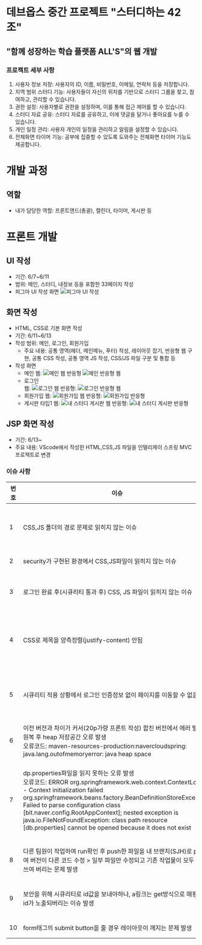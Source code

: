 # 데브옵스 중간 프로젝트 "스터디하는 42조"
##   "함께 성장하는 학습 플랫폼 ALL'S"의 웹 개발
### 프로젝트 세부 사항
1. 사용자 정보 저장: 사용자의 ID, 이름, 비밀번호, 이메일, 연락처 등을 저장합니다.
2. 지역 범위 스터디 기능: 사용자들이 자신의 위치를 기반으로 스터디 그룹을 찾고, 참여하고, 관리할 수 있습니다.
3. 권한 설정: 사용자별로 권한을 설정하며, 이를 통해 접근 제어를 할 수 있습니다.
4. 스터디 자료 공유: 스터디 자료를 공유하고, 이에 댓글을 달거나 좋아요를 누를 수 있습니다.
5. 개인 일정 관리: 사용자 개인의 일정을 관리하고 알림을 설정할 수 있습니다.
6. 전체화면 타이머 기능: 공부에 집중할 수 있도록 도와주는 전체화면 타이머 기능도 제공합니다.

# 개발 과정
## 역할
- 내가 담당한 역할: 프론트앤드(총괄), 캘린더, 타이머, 게시판 등

# 프론트 개발
## UI 작성
- 기간: 6/7~6/11
- 범위: 메인, 스터디, 내정보 등을 포함한 33페이지 작성
- 피그마 UI 작성 화면 ![피그마 UI  작성](image.png)

## 화면 작성
- HTML, CSS로 기본 화면 작성
- 기간: 6/11~6/13
- 작성 범위: 메인, 로그인, 회원가입
    - 주요 내용: 공통 영역(헤더, 메인메뉴, 푸터) 작성, 레이아웃 잡기, 반응형 웹 구현, 공통 CSS 작성, 공통 영역 JS 작성, CSS/JS 파일 구분 및 통합 등
- 작성 화면
    - 메인
        웹: ![메인 웹](image-1.png)
        반응형  ![메인 반응형 웹](image-2.png)
    - 로그인    
        웹: ![로그인 웹](image-3.png)
        반응형:  ![로그인 반응형 웹](image-4.png)
    - 회원가입
        웹: ![회원가입 웹](image-5.png)
        반응형: ![회원가입 반응형](image-6.png)
    - 게시판 타입1
        웹: ![내 스터디 게시판 웹](image-7.png)
        반응형: ![내 스터디 게시판 반응형](image-8.png)

## JSP 화면 작성
- 기간: 6/13~
- 주요 내용: VScode에서 작성한 HTML,CSS,JS 파일을 인텔리제이 스프링 MVC 프로젝트로 변경
###  이슈 사항 
|번호|이슈|날짜|해결|날짜|
|------|---|---|---|---|
|1|CSS,JS 폴더의 경로 문제로 읽히지 않는 이슈|6/13|java파일 하위에 있던 resources 폴더를 webapp하위로 옮겨 viwe와 같은 경로에 위치하도록 변경(파일을 가져오는 root경로가 webapp으로 지정되어 있기 때문으로 보임)|6/13|
|2|security가 구현된 환경에서 CSS,JS파일이 읽히지 않는 이슈|6/13|SecurityConfig.java에서 css, js 폴더에 대한 접근 허용|6/13|
|3|로그인 완료 후(시큐리티 통과 후) CSS, JS 파일이 읽히지 않는 이슈|6/13|시큐리티에 인코딩해줘야 함<br>.and()<br>.addFilterBefore(new CharacterEncodingFilter("UTF-8", true), CsrfFilter.class);|6/14|
|4|CSS로 제목을 양측정렬(justify-content) 안됨|6/14|- 텍스트가 영역을 넘지 않는 이상(줄바꿈) 안됨<br>→ :after로 줄바꿈 속성(content:'';display:inline-block;width:100%)를 주면 됨<br>- 영문자는 안됨|6/15|
|5|시큐리티 적용 상황에서 로그인 인증정보 없이 페이지를 이동할 수 없음|6/15|- SecurityConfig에서 .antMatchers(url).permitAll()로 경로를 지정해주어야 함(/studyGroup/**)<br>- controller에서 매개변수 없이 경로만 Mapping해줌|6/15|
|6|이전 버전과 차이가 커서(20p가량 프론트 작성) 합친 버전에서 에러 발생- 원복 후 heap 저장공간 오류 발생<br>오류코드: maven-resources-production:navercloudspring: java.lang.outofmemoryerror: java heap space|6/17|file > setting 에서 heap공간을 늘림|6/17|
|7|dp.properties파일을 읽지 못하는 오류 발생<br>오류코드: ERROR org.springframework.web.context.ContextLoader - Context initialization failed<br>org.springframework.beans.factory.BeanDefinitionStoreException: Failed to parse configuration class [bit.naver.config.RootAppContext]; nested exception is java.io.FileNotFoundException: class path resource [db.properties] cannot be opened because it does not exist|6/17|- resource에 올바르게 존재함에도 오류 발생<br>- 한글 인코딩 문제일 것 같아 Configuration > Maven > Runner > VM Options에 -Dfile.encoding=UTF-8를 입력하였으나 오류<br>[해결] 프로젝트와 maven을 리프레시하여 오류해결|6/17|
|8|다른 팀원이 작업하여 run확인 후 push한 파일을 내 브랜치(SJH)로 pull하여 버전이 다른 코드 수정 > 일부 파일만 수정되고 기존 작업물이 모두 덮여쓰여 버리는 문제 발생|6/17|근본적 해결은 아니나, 20p가량 작성하고 깃허브에 commit한 기록이 있어(이슈 발생 전 올렸었음) 깃허브의 코드를 보며 다시 수정|6/18|
|9|보안을 위해 시큐리티로 id값을 보내야하나, a링크는 get방식으로 매핑되어 id가 노출되버리는 이슈 발생|6/17|js로 페이지 내에서 function으로 post방식으로 보내거나, form태그로 post mapping해주는 방식 중 form태그로 action 방법 선택|6/17|
|10| form태그의 submit button을 줄 경우 레이아웃이 깨지는 문제 발생|6/17|깃 버전 병합 문제 해결 후 오류 원인 확인 후 버튼에 들어간 CSS 조정|6/18|
